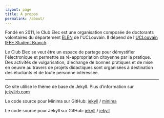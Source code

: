 ```yaml
---
layout: page
title: À propos
permalink: /about/
---
```


Fondé en 2011, le Club Elec est une organisation composée de doctorants volontaires du département [ELEN](https://uclouvain.be/en/research-institutes/icteam/elen) de l'UCLouvain. Il dépend de l'[UCLouvain IEEE Student Branch](https://sites.uclouvain.be/ieee/).

Le Club Elec se veut être un espace de partage pour démystifier l'électronique et permettre sa ré-appropriation citoyenne par la pratique. Des activités de vulgarisation, d'échange de bonnes pratiques et de mise en oeuvre au travers de projets didactiques sont organisées à destination des étudiants et de toute personne intéressée.


---

Ce site utilise le thème de base de Jekyll. Plus d'information sur [jekyllrb.com](https://jekyllrb.com/)

Le code source pour Minima sur GitHub:
[jekyll][jekyll-organization] /
[minima](https://github.com/jekyll/minima)

Le code source pour Jekyll sur GitHub:
[jekyll][jekyll-organization] /
[jekyll](https://github.com/jekyll/jekyll)


[jekyll-organization]: https://github.com/jekyll
